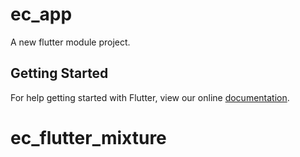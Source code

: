 
# ec_app

A new flutter module project.

## Getting Started

For help getting started with Flutter, view our online
[documentation](https://flutter.dev/).

# ec_flutter_mixture
